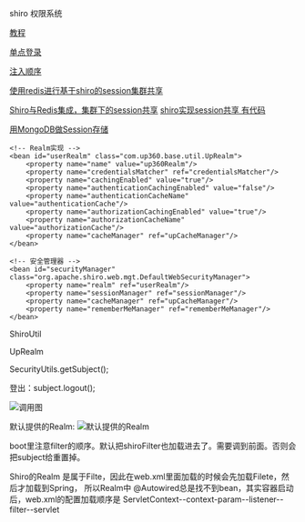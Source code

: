 shiro 权限系统

[教程](http://jinnianshilongnian.iteye.com/blog/2018398)

[单点登录](http://blog.csdn.net/why15732625998/article/details/78647375)

[注入顺序](http://www.hillfly.com/2017/179.html)

[使用redis进行基于shiro的session集群共享](https://www.cnblogs.com/sunshine-2015/p/5686750.html)

[Shiro与Redis集成，集群下的session共享](http://blog.csdn.net/jrn1012/article/details/70373221)
[shiro实现session共享 有代码](https://www.cnblogs.com/jiangkuan/p/6189136.html)

[用MongoDB做Session存储](https://www.cnblogs.com/tpniu/p/8182421.html)


    <!-- Realm实现 -->
    <bean id="userRealm" class="com.up360.base.util.UpRealm">
    	<property name="name" value="up360Realm"/>
        <property name="credentialsMatcher" ref="credentialsMatcher"/>
        <property name="cachingEnabled" value="true"/>
        <property name="authenticationCachingEnabled" value="false"/>
        <property name="authenticationCacheName" value="authenticationCache"/>
        <property name="authorizationCachingEnabled" value="true"/>
        <property name="authorizationCacheName" value="authorizationCache"/>
        <property name="cacheManager" ref="upCacheManager"/>
    </bean>

    <!-- 安全管理器 -->
    <bean id="securityManager" class="org.apache.shiro.web.mgt.DefaultWebSecurityManager">
        <property name="realm" ref="userRealm"/>
        <property name="sessionManager" ref="sessionManager"/>
        <property name="cacheManager" ref="upCacheManager"/>
        <property name="rememberMeManager" ref="rememberMeManager"/>
    </bean>

ShiroUtil

UpRealm

SecurityUtils.getSubject();

登出：subject.logout();

![调用图](http://dl2.iteye.com/upload/attachment/0093/9790/5e0e9b41-0cca-367f-8c87-a8398910e7a6.png)

默认提供的Realm:
![默认提供的Realm](http://dl2.iteye.com/upload/attachment/0094/0175/34062d4e-8ac5-378a-a9e2-4845f0828292.png)

boot里注意filter的顺序。默认把shiroFilter也加载进去了。需要调到前面。否则会把subject给重置掉。

Shiro的Realm 是属于Filte，因此在web.xml里面加载的时候会先加载Filete，然后才加载到Spring，
所以Realm中 @Autowired总是找不到bean，其实容器启动后，web.xml的配置加载顺序是
ServletContext--context-param--listener--filter--servlet


